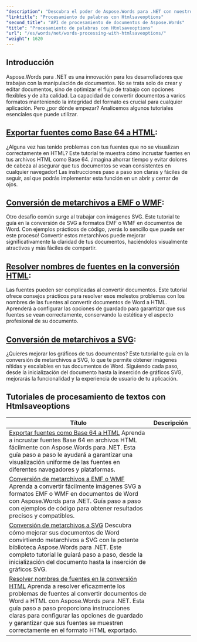 ```yaml
---
"description": "Descubra el poder de Aspose.Words para .NET con nuestros tutoriales paso a paso, que cubren la conversión de HTML y metarchivos para mejorar el procesamiento de sus documentos."
"linktitle": "Procesamiento de palabras con Htmlsaveoptions"
"second_title": "API de procesamiento de documentos de Aspose.Words"
"title": "Procesamiento de palabras con Htmlsaveoptions"
"url": "/es/words/net/words-processing-with-htmlsaveoptions/"
"weight": 1620
---
```


## Introducción

Aspose.Words para .NET es una innovación para los desarrolladores que trabajan con la manipulación de documentos. No se trata solo de crear y editar documentos, sino de optimizar el flujo de trabajo con opciones flexibles y de alta calidad. La capacidad de convertir documentos a varios formatos manteniendo la integridad del formato es crucial para cualquier aplicación. Pero ¿por dónde empezar? Analicemos algunos tutoriales esenciales que puede utilizar.


## [Exportar fuentes como Base 64 a HTML](./export-fonts-as-base-64-to-html/):
¿Alguna vez has tenido problemas con tus fuentes que no se visualizan correctamente en HTML? Este tutorial te muestra cómo incrustar fuentes en tus archivos HTML como Base 64. ¡Imagina ahorrar tiempo y evitar dolores de cabeza al asegurar que tus documentos se vean consistentes en cualquier navegador! Las instrucciones paso a paso son claras y fáciles de seguir, así que podrás implementar esta función en un abrir y cerrar de ojos. 

## [Conversión de metarchivos a EMF o WMF](./converting-metafiles-to-emf-or-wmf/):
Otro desafío común surge al trabajar con imágenes SVG. Este tutorial te guía en la conversión de SVG a formatos EMF o WMF en documentos de Word. Con ejemplos prácticos de código, ¡verás lo sencillo que puede ser este proceso! Convertir estos metarchivos puede mejorar significativamente la claridad de tus documentos, haciéndolos visualmente atractivos y más fáciles de compartir.

## [Resolver nombres de fuentes en la conversión HTML](./resolve-font-names-in-html-conversion/):
Las fuentes pueden ser complicadas al convertir documentos. Este tutorial ofrece consejos prácticos para resolver esos molestos problemas con los nombres de las fuentes al convertir documentos de Word a HTML. Aprenderá a configurar las opciones de guardado para garantizar que sus fuentes se vean correctamente, conservando la estética y el aspecto profesional de su documento.

## [Conversión de metarchivos a SVG](./converting-metafiles-to-svg/):
¿Quieres mejorar los gráficos de tus documentos? Este tutorial te guía en la conversión de metarchivos a SVG, lo que te permite obtener imágenes nítidas y escalables en tus documentos de Word. Siguiendo cada paso, desde la inicialización del documento hasta la inserción de gráficos SVG, mejorarás la funcionalidad y la experiencia de usuario de tu aplicación.

 ## Tutoriales de procesamiento de textos con Htmlsaveoptions
| Título | Descripción |
| --- | --- |
| [Exportar fuentes como Base 64 a HTML](./export-fonts-as-base-64-to-html/) Aprenda a incrustar fuentes Base 64 en archivos HTML fácilmente con Aspose.Words para .NET. Esta guía paso a paso le ayudará a garantizar una visualización uniforme de las fuentes en diferentes navegadores y plataformas.
| [Conversión de metarchivos a EMF o WMF](./converting-metafiles-to-emf-or-wmf/) Aprenda a convertir fácilmente imágenes SVG a formatos EMF o WMF en documentos de Word con Aspose.Words para .NET. Guía paso a paso con ejemplos de código para obtener resultados precisos y compatibles.
| [Conversión de metarchivos a SVG](./converting-metafiles-to-svg/) Descubra cómo mejorar sus documentos de Word convirtiendo metarchivos a SVG con la potente biblioteca Aspose.Words para .NET. Este completo tutorial le guiará paso a paso, desde la inicialización del documento hasta la inserción de gráficos SVG.
| [Resolver nombres de fuentes en la conversión HTML](./resolve-font-names-in-html-conversion/) Aprenda a resolver eficazmente los problemas de fuentes al convertir documentos de Word a HTML con Aspose.Words para .NET. Esta guía paso a paso proporciona instrucciones claras para configurar las opciones de guardado y garantizar que sus fuentes se muestren correctamente en el formato HTML exportado.